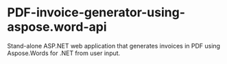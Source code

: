 # PDF-invoice-generator-using-aspose.word-api
Stand-alone ASP.NET web application that generates invoices in PDF using Aspose.Words for .NET from user input. 
